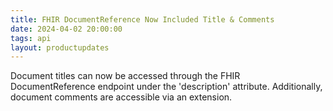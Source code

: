 ```yaml
---
title: FHIR DocumentReference Now Included Title & Comments
date: 2024-04-02 20:00:00 
tags: api 
layout: productupdates
---
```


Document titles can now be accessed through the FHIR DocumentReference endpoint under the 'description' attribute. Additionally, document comments are accessible via an extension. 